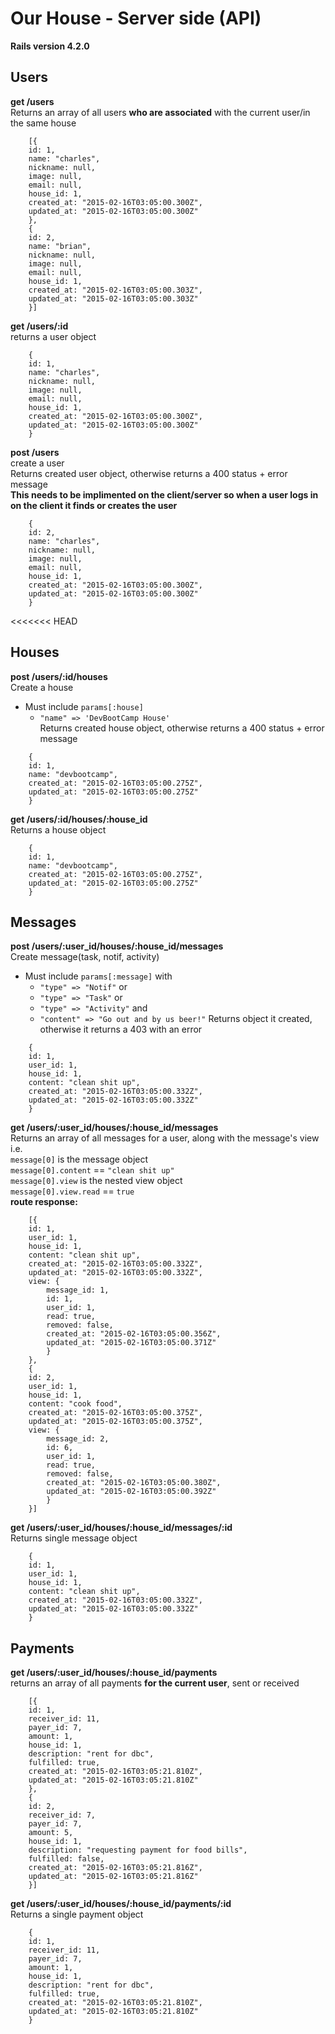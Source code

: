 # Our House - Server side (API)

**Rails version 4.2.0**

## Users

**get /users**<br>
Returns an array of all users **who are associated** with the current user/in the same house

```
    [{
    id: 1,
    name: "charles",
    nickname: null,
    image: null,
    email: null,
    house_id: 1,
    created_at: "2015-02-16T03:05:00.300Z",
    updated_at: "2015-02-16T03:05:00.300Z"
    },
    {
    id: 2,
    name: "brian",
    nickname: null,
    image: null,
    email: null,
    house_id: 1,
    created_at: "2015-02-16T03:05:00.303Z",
    updated_at: "2015-02-16T03:05:00.303Z"
    }]
```

**get /users/:id**<br>
returns a user object

```
    {
    id: 1,
    name: "charles",
    nickname: null,
    image: null,
    email: null,
    house_id: 1,
    created_at: "2015-02-16T03:05:00.300Z",
    updated_at: "2015-02-16T03:05:00.300Z"
    }
```

**post /users** <br>
create a user<br>
Returns created user object, otherwise returns a 400 status + error message <br>
**This needs to be implimented on the client/server so when a user logs in on the client it finds or creates the user**
```
    {
    id: 2,
    name: "charles",
    nickname: null,
    image: null,
    email: null,
    house_id: 1,
    created_at: "2015-02-16T03:05:00.300Z",
    updated_at: "2015-02-16T03:05:00.300Z"
    }
```

<<<<<<< HEAD
## Houses
**post /users/:id/houses** <br>
Create a house <br>
- Must include ```params[:house]```
  - ```"name" => 'DevBootCamp House'```<br>
Returns created house object, otherwise returns a 400 status + error message
```
    {
    id: 1,
    name: "devbootcamp",
    created_at: "2015-02-16T03:05:00.275Z",
    updated_at: "2015-02-16T03:05:00.275Z"
    }
```

**get /users/:id/houses/:house_id**<br>
Returns a house object
```
    {
    id: 1,
    name: "devbootcamp",
    created_at: "2015-02-16T03:05:00.275Z",
    updated_at: "2015-02-16T03:05:00.275Z"
    }
```
## Messages

**post /users/:user_id/houses/:house_id/messages** <br>
Create message(task, notif, activity)<br>
- Must include ```params[:message]``` with
  - ```"type" => "Notif"``` or
  - ```"type" => "Task"``` or
  - ```"type" => "Activity"``` and
  - ```"content" => "Go out and by us beer!"```
Returns object it created, otherwise it returns a 403 with an error

```
    {
    id: 1,
    user_id: 1,
    house_id: 1,
    content: "clean shit up",
    created_at: "2015-02-16T03:05:00.332Z",
    updated_at: "2015-02-16T03:05:00.332Z"
    }
```

**get /users/:user_id/houses/:house_id/messages**<br>
Returns an array of all messages for a user, along with the message's view<br>
i.e. <br>
```message[0]``` is the message object <br>
```message[0].content``` == ```"clean shit up"```<br>
```message[0].view``` is the nested view object<br>
```message[0].view.read``` == ```true```<br>
**route response:**
```
    [{
    id: 1,
    user_id: 1,
    house_id: 1,
    content: "clean shit up",
    created_at: "2015-02-16T03:05:00.332Z",
    updated_at: "2015-02-16T03:05:00.332Z",
    view: {
        message_id: 1,
        id: 1,
        user_id: 1,
        read: true,
        removed: false,
        created_at: "2015-02-16T03:05:00.356Z",
        updated_at: "2015-02-16T03:05:00.371Z"
        }
    },
    {
    id: 2,
    user_id: 1,
    house_id: 1,
    content: "cook food",
    created_at: "2015-02-16T03:05:00.375Z",
    updated_at: "2015-02-16T03:05:00.375Z",
    view: {
        message_id: 2,
        id: 6,
        user_id: 1,
        read: true,
        removed: false,
        created_at: "2015-02-16T03:05:00.380Z",
        updated_at: "2015-02-16T03:05:00.392Z"
        }
    }]
```

**get /users/:user_id/houses/:house_id/messages/:id**<br>
Returns single message object<br>
```
    {
    id: 1,
    user_id: 1,
    house_id: 1,
    content: "clean shit up",
    created_at: "2015-02-16T03:05:00.332Z",
    updated_at: "2015-02-16T03:05:00.332Z"
    }
```

## Payments

**get /users/:user_id/houses/:house_id/payments**<br>
returns an array of all payments **for the current user**, sent or received
```
    [{
    id: 1,
    receiver_id: 11,
    payer_id: 7,
    amount: 1,
    house_id: 1,
    description: "rent for dbc",
    fulfilled: true,
    created_at: "2015-02-16T03:05:21.810Z",
    updated_at: "2015-02-16T03:05:21.810Z"
    },
    {
    id: 2,
    receiver_id: 7,
    payer_id: 7,
    amount: 5,
    house_id: 1,
    description: "requesting payment for food bills",
    fulfilled: false,
    created_at: "2015-02-16T03:05:21.816Z",
    updated_at: "2015-02-16T03:05:21.816Z"
    }]
```

**get /users/:user_id/houses/:house_id/payments/:id** <br>
Returns a single payment object
```
    {
    id: 1,
    receiver_id: 11,
    payer_id: 7,
    amount: 1,
    house_id: 1,
    description: "rent for dbc",
    fulfilled: true,
    created_at: "2015-02-16T03:05:21.810Z",
    updated_at: "2015-02-16T03:05:21.810Z"
    }
```

